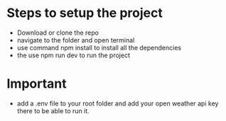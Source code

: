 # Steps to setup the project

- Download or clone the repo
- navigate to the folder and open terminal
- use command npm install to install all the dependencies
- the use npm run dev to run the project

# Important
- add a .env file to your root folder and add your open weather api key there to be able to run it. 
